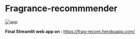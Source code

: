 # Fragrance-recommmender
![app](https://user-images.githubusercontent.com/94077842/182139214-476f1d19-c4b5-4eb3-bf71-624ffb16525c.PNG)

**Final Streamlit web app on :** https://frag-recom.herokuapp.com/

